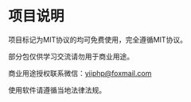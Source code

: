 # 项目说明

项目标记为MIT协议的均可免费使用，完全遵循MIT协议。

部分包仅供学习交流请勿用于商业用途。

商业用途授权联系微信：yiiphp@foxmail.com 

使用软件请遵循当地法律法规。



 






